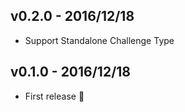 ## v0.2.0 - 2016/12/18
- Support Standalone Challenge Type

## v0.1.0 - 2016/12/18
- First release :tada:

